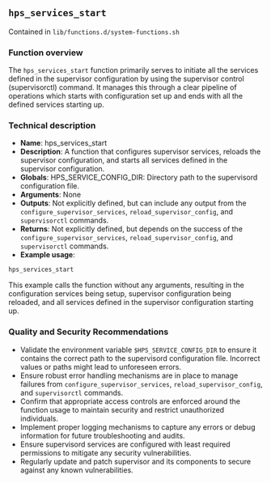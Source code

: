 ## `hps_services_start`

Contained in `lib/functions.d/system-functions.sh`

### Function overview

The `hps_services_start` function primarily serves to initiate all the services defined in the supervisor configuration by using the supervisor control (supervisorctl) command. It manages this through a clear pipeline of operations which starts with configuration set up and ends with all the defined services starting up.

### Technical description

- **Name**: hps_services_start
- **Description**: A function that configures supervisor services, reloads the supervisor configuration, and starts all services defined in the supervisor configuration.
- **Globals**: HPS_SERVICE_CONFIG_DIR: Directory path to the supervisord configuration file.
- **Arguments**: None
- **Outputs**: Not explicitly defined, but can include any output from the `configure_supervisor_services`, `reload_supervisor_config`, and `supervisorctl` commands.
- **Returns**: Not explicitly defined, but depends on the success of the `configure_supervisor_services`, `reload_supervisor_config`, and `supervisorctl` commands.
- **Example usage**:

```bash
hps_services_start
```
This example calls the function without any arguments, resulting in the configuration services being setup, supervisor configuration being reloaded, and all services defined in the supervisor configuration starting up.

### Quality and Security Recommendations

- Validate the environment variable `$HPS_SERVICE_CONFIG_DIR` to ensure it contains the correct path to the supervisord configuration file. Incorrect values or paths might lead to unforeseen errors.
- Ensure robust error handling mechanisms are in place to manage failures from `configure_supervisor_services`, `reload_supervisor_config`, and `supervisorctl` commands.
- Confirm that appropriate access controls are enforced around the function usage to maintain security and restrict unauthorized individuals.
- Implement proper logging mechanisms to capture any errors or debug information for future troubleshooting and audits.
- Ensure supervisord services are configured with least required permissions to mitigate any security vulnerabilities.
- Regularly update and patch supervisor and its components to secure against any known vulnerabilities.

